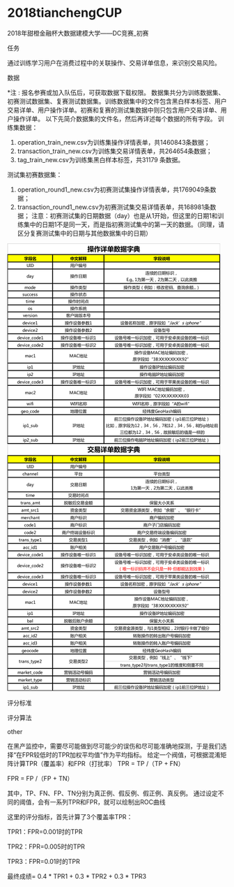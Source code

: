 # 2018tianchengCUP
2018年甜橙金融杯大数据建模大学——DC竞赛_初赛

任务

通过训练学习用户在消费过程中的关联操作、交易详单信息，来识别交易风险。      



数据

*注 : 报名参赛或加入队伍后，可获取数据下载权限。
数据集共分为训练数据集、初赛测试数据集、复赛测试数据集。训练数据集中的文件包含黑白样本标签、用户交易详单、用户操作详单。初赛和复赛的测试集数据中则只包含用户交易详单、用户操作详单。
以下先简介数据集的文件名，然后再详述每个数据的所有字段。
 训练集数据：
1.	operation_train_new.csv为训练集操作详情表单，共1460843条数据；
2.	transaction_train_new.csv为训练集交易详情表单，共264654条数据；
3.	tag_train_new.csv为训练集黑白样本标签，共31179 条数据。

测试集初赛数据集：
1.	operation_round1_new.csv为初赛测试集操作详情表单，共1769049条数据；
2.	transaction_round1_new.csv为初赛测试集交易详情表单，共168981条数据；
注意：初赛测试集的日期数据（day）也是从1开始，但这里的日期1和训练集中的日期1不是同一天，而是指初赛测试集中的第一天的数据。（同理，请区分复赛测试集中的日期与其他数据集中的日期）

![详细字段如下：](https://github.com/626607233/2018tianchengCUP/blob/master/交易详单数据字典.png)

评分标准


评分算法

other

在黑产监控中，需要尽可能做到尽可能少的误伤和尽可能准确地探测，于是我们选择“在FPR较低时的TPR加权平均值”作为平均指标。
给定一个阀值，可根据混淆矩阵计算TPR（覆盖率）和FPR（打扰率）
TPR = TP /（TP + FN）

FPR = FP /（FP + TN）

其中，TP、FN、FP、TN分别为真正例、假反例、假正例、真反例。
通过设定不同的阈值，会有一系列TPR和FPR，就可以绘制出ROC曲线

这里的评分指标，首先计算了3个覆盖率TPR：

TPR1：FPR=0.001时的TPR

TPR2：FPR=0.005时的TPR

TPR3：FPR=0.01时的TPR

最终成绩= 0.4 * TPR1 + 0.3 * TPR2 + 0.3 * TPR3

